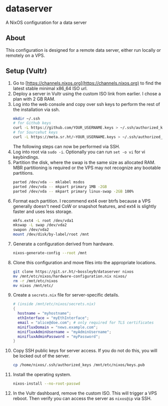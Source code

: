 # dataserver

A NixOS configuration for a data server

## About

This configuration is designed for a remote data server, either run locally or remotely on a VPS.

## Setup (Vultr)

1. Go to [https://channels.nixos.org](https://channels.nixos.org) to find the latest stable minimal x86_64 ISO url.
2. Deploy a server in Vultr using the custom ISO link from earlier. I chose a plan with 2 GB RAM.
3. Log into the web console and copy over ssh keys to perform the rest of the installation via ssh.
    ```sh
    mkdir ~/.ssh
    # for Github keys
    curl -L https://github.com/YOUR_USERNAME.keys > ~/.ssh/authorized_keys
    # for Sourcehut keys
    curl -L https://meta.sr.ht/~YOUR_USERNAME.keys > ~/.ssh/authorized_keys
    ```
    The following steps can now be performed via SSH.
4. Log into root via `sudo -i`. Optionally you can run `set -o vi` for vi keybindings.
5. Partition the disk, where the swap is the same size as allocated RAM. MBR partitioning is required or the VPS may not recognize any bootable partitions.
    ```sh
    parted /dev/vda -- mklabel msdos
    parted /dev/vda -- mkpart primary 1MB -2GB
    parted /dev/vda -- mkpart primary linux-swap -2GB 100%
    ```
6. Format each partition. I recommend ext4 over btrfs because a VPS generally doesn't need CoW or snapshot features, and ext4 is slightly faster and uses less storage.
    ```sh
    mkfs.ext4 -L root /dev/vda1
    mkswap -L swap /dev/vda2
    swapon /dev/vda2
    mount /dev/disk/by-label/root /mnt
    ```
7. Generate a configuration derived from hardware.
    ```sh
    nixos-generate-config --root /mnt
    ```
8. Clone this configuration and move files into the appropriate locations.
    ```sh
    git clone https://git.sr.ht/~bossley9/dataserver nixos
    mv /mnt/etc/nixos/hardware-configuration.nix nixos/
    rm -r /mnt/etc/nixos
    mv nixos /mnt/etc/
    ```
9. Create a `secrets.nix` file for server-specific details.
    ```nix
    # (inside /mnt/etc/nixos/secrets.nix)
    {
      hostname = "myhostname";
      ethInterface = "myEthInterface";
      email = "alice@doe.com"; # only required for TLS certificates
      minifluxDomain = "news.example.com";
      minifluxAdminUsername = "myAdminUsername";
      minifluxAdminPassword = "myPassword";
    }
    ```
10. Copy SSH public keys for server access. If you do not do this, you will be locked out of the server.
    ```sh
    cp /home/nixos/.ssh/authorized_keys /mnt/etc/nixos/keys.pub
    ```
11. Install the operating system.
    ```sh
    nixos-install --no-root-passwd
    ```
12. In the Vultr dashboard, remove the custom ISO. This will trigger a VPS reboot. Then verify you can access the server as `nixos@ip` via SSH.
